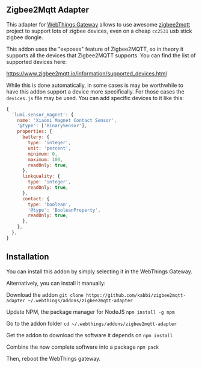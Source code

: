 Zigbee2Mqtt Adapter
-------------------

This adapter for [WebThings Gateway](https://webthings.io/gateway/) allows to use awesome [zigbee2mqtt](http://zigbee2mqtt.io/) project to support lots of zigbee devices, even on a cheap `cc2531` usb stick zigbee dongle.




This addon uses the "exposes" feature of Zigbee2MQTT, so in theory it supports all the devices that Zigbee2MQTT supports. You can find the list of supported devices here:

https://www.zigbee2mqtt.io/information/supported_devices.html

While this is done automatically, in some cases is may be worthwhile to have this addon support a device more specifically. For those cases the `devices.js` file may be used. You can add specific devices to it like this:

```js
{
  'lumi.sensor_magnet': {
    name: 'Xiaomi Magnet Contact Sensor',
    '@type': ['BinarySensor'],
    properties: {
      battery: {
        type: 'integer',
        unit: 'percent',
        minimum: 0,
        maximum: 100,
        readOnly: true,
      },
      linkquality: {
        type: 'integer',
        readOnly: true,
      },
      contact: {
        type: 'boolean',
        '@type': 'BooleanProperty',
        readOnly: true,
      },
    },
  },
}
```


## Installation

You can install this addon by simply selecting it in the WebThings Gateway.


Alternatively, you can install it manually:

Download the addon
`git clone https://github.com/kabbi/zigbee2mqtt-adapter ~/.webthings/addons/zigbee2mqtt-adapter`

Update NPM, the package manager for NodeJS
`npm install -g npm`

Go to the addon folder
`cd ~/.webthings/addons/zigbee2mqtt-adapter`

Get the addon to download the software it depends on
`npm install`

Combine the now complete software into a package
`npm pack`

Then, reboot the WebThings gateway.
